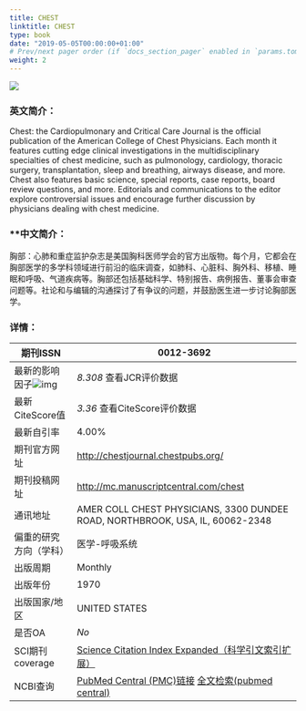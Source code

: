 ```yaml
---
title: CHEST
linktitle: CHEST
type: book
date: "2019-05-05T00:00:00+01:00"
# Prev/next pager order (if `docs_section_pager` enabled in `params.toml`)
weight: 2
---
```

![](https://i.loli.net/2021/03/13/PiHMVRGuzIaqAKT.jpg)

### **英文简介：**

Chest: the Cardiopulmonary and Critical Care Journal is the official publication of the American College of Chest Physicians. Each month it features cutting edge clinical investigations in the multidisciplinary specialties of chest medicine, such as pulmonology, cardiology, thoracic surgery, transplantation, sleep and breathing, airways disease, and more. Chest also features basic science, special reports, case reports, board review questions, and more. Editorials and communications to the editor explore controversial issues and encourage further discussion by physicians dealing with chest medicine.

### **中文简介：

胸部：心肺和重症监护杂志是美国胸科医师学会的官方出版物。每个月，它都会在胸部医学的多学科领域进行前沿的临床调查，如肺科、心脏科、胸外科、移植、睡眠和呼吸、气道疾病等。胸部还包括基础科学、特别报告、病例报告、董事会审查问题等。社论和与编辑的沟通探讨了有争议的问题，并鼓励医生进一步讨论胸部医学。

### **详情：**

| 期刊ISSN                                                     | 0012-3692                                                    |
| ------------------------------------------------------------ | ------------------------------------------------------------ |
| 最新的影响因子![img](https://www.shengsci.com/static/index/images/latest.png) | *8.308* 查看JCR评价数据                                      |
| 最新CiteScore值                                              | *3.36* 查看CiteScore评价数据                                 |
| 最新自引率                                                   | 4.00%                                                        |
| 期刊官方网址                                                 | http://chestjournal.chestpubs.org/                           |
| 期刊投稿网址                                                 | http://mc.manuscriptcentral.com/chest                        |
| 通讯地址                                                     | AMER COLL CHEST PHYSICIANS, 3300 DUNDEE ROAD, NORTHBROOK, USA, IL, 60062-2348 |
| 偏重的研究方向（学科）                                       | 医学-呼吸系统                                                |
| 出版周期                                                     | Monthly                                                      |
| 出版年份                                                     | 1970                                                         |
| 出版国家/地区                                                | UNITED STATES                                                |
| 是否OA                                                       | *No*                                                         |
| SCI期刊coverage                                              | [Science Citation Index Expanded（科学引文索引扩展）](http://mjl.clarivate.com/cgi-bin/jrnlst/jlresults.cgi?PC=D&ISSN=0012-3692) |
| NCBI查询                                                     | [PubMed Central (PMC)链接](http://www.ncbi.nlm.nih.gov/nlmcatalog?term=0012-3692[ISSN]) [全文检索(pubmed central)](http://www.ncbi.nlm.nih.gov/pmc?term=0012-3692) |